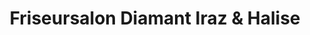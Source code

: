 ---
title: "Friseursalon Diamant Iraz & Halise"
url: /ruesselsheim-am-main/friseursalon-diamant-iraz-und-halise/
shop: Friseur
---